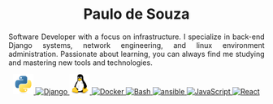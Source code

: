 <div align="center">
<h1>Paulo de Souza</h1>
</div>
<div align="justify">
<p>Software Developer with a focus on infrastructure. I specialize in back-end Django systems, network engineering, and linux environment administration. Passionate about learning, you can always find me studying and mastering new tools and technologies. </p>


</div>
 
 <div align="center">
<p> 
 <a href="https://www.python.org" target="_blank" rel="noreferrer"> 
  <img src="https://raw.githubusercontent.com/devicons/devicon/master/icons/python/python-original.svg" alt="python" width="40" height="40" /> 
 </a>

 <a href="https://www.djangoproject.com/" target="_blank" rel="noreferrer"> 
  <img src="https://cdn.iconscout.com/icon/free/png-256/django-1-282754.png" alt="Django" width="40" height="40" /> 
 </a>
 
 <a href="https://www.linux.org/" target="_blank" rel="noreferrer"> 
  <img src="https://raw.githubusercontent.com/devicons/devicon/master/icons/linux/linux-original.svg"alt="linux" width="40" height="40" /> 
 </a> 
 
 <a href="https://www.docker.com/" target="_blank" rel="noreferrer"> 
  <img src="https://blogs.swarthmore.edu/its/wp-content/uploads/2019/06/docker_logo.png" alt="Docker" width="40" height="40" /> 
 </a>
 
 <a href="https://www.gnu.org/software/bash/" target="_blank" rel="noreferrer"> 
  <img src="https://upload.wikimedia.org/wikipedia/commons/thumb/4/4b/Bash_Logo_Colored.svg/1200px-Bash_Logo_Colored.svg.png" alt="Bash" width="40" height="40" /> 
 </a>
 
<a href="https://www.ansible.com/" target="_blank" rel="noreferrer"> 
 <img src="https://avatars.githubusercontent.com/u/1507452?s=200&v=4" alt="ansible" width="40" height="40" /> 
</a>

<a href="https://developer.mozilla.org/en-US/docs/Web/javascript" target="_blank" rel="noreferrer"> 
 <img src="https://logodownload.org/wp-content/uploads/2022/04/javascript-logo-1.png" alt="JavaScript" width="40" height="40" /> 
</a>

<a href="https://react.dev/" target="_blank" rel="noreferrer"> 
 <img src="https://logospng.org/download/react/logo-react-1024.png" alt="React" width="40" height="40" /> 
</a>

   
</p>

<div>
